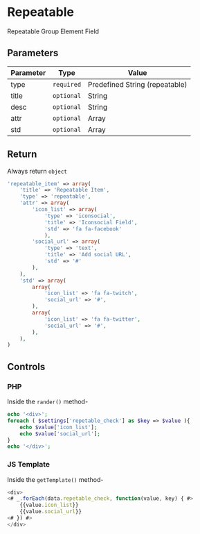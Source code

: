 #  Repeatable
Repeatable Group Element Field

## Parameters
Parameter | Type | Value
--- | --- | ---
type | `required` | Predefined String (repeatable)
title | `optional` | String
desc | `optional` | String
attr | `optional` | Array
std | `optional` | Array

## Return
Always return `object`


```php
'repeatable_item' => array(
    'title' => 'Repeatable Item',
    'type' => 'repeatable',
    'attr' => array(
	    'icon_list' => array(
		    'type' => 'iconsocial',
		    'title' => 'Iconsocial Field',
		    'std' => 'fa fa-facebook'
	        ),
		'social_url' => array(
		    'type' => 'text',
		    'title' => 'Add social URL',
		    'std' => '#'
		),
    ),
    'std' => array(
        array( 
            'icon_list' => 'fa fa-twitch',
            'social_url' => '#',
        ),
        array( 
            'icon_list' => 'fa fa-twitter',
            'social_url' => '#',
        ),
    ),
)
```


## Controls
### PHP
Inside the `rander()` method-
```php
echo '<div>';
foreach ( $settings['repetable_check'] as $key => $value ){
    echo $value['icon_list'];
    echo $value['social_url'];
}
echo '</div>';
```

### JS Template
Inside the `getTemplate()` method-
```js
<div>
<# _.forEach(data.repetable_check, function(value, key) { #>
    {{value.icon_list}}
    {{value.social_url}}
<# }) #>
</div>
```
